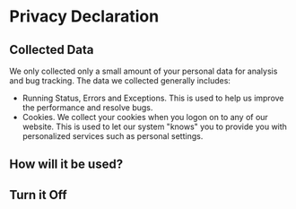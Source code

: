 # Privacy Declaration

## Collected Data

We only collected only a small amount of your personal data for analysis and bug tracking. The data we collected generally includes:
* Running Status, Errors and Exceptions. This is used to help us improve the performance and resolve bugs.
* Cookies. We collect your cookies when you logon on to any of our website. This is used to let our system "knows" you to provide you with personalized services such as personal settings.


## How will it be used?

## Turn it Off

## 